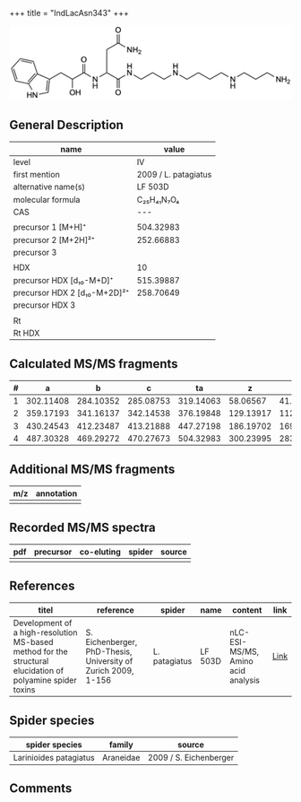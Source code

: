 +++
title = "IndLacAsn343"
+++

![](/img/IndLacAsn343.png)

## General Description

| name                         | value                |
|------------------------------|----------------------|
| level                        | IV                   |
| first mention                | 2009 / L. patagiatus |
| alternative name(s)          | LF 503D              |
| molecular formula            | C₂₅H₄₁N₇O₄           |
| CAS                          | ---                  |
|                              |                      |
| precursor 1 [M+H]⁺           | 504.32983            |
| precursor 2 [M+2H]²⁺         | 252.66883            |
| precursor 3                  |                      |
|                              |                      |
| HDX                          | 10                   |
| precursor HDX   [d₁₀-M+D]⁺   | 515.39887            |
| precursor HDX 2 [d₁₀-M+2D]²⁺ | 258.70649            |
| precursor HDX 3              |                      |
|                              |                      |
| Rt                           |                      |
| Rt HDX                       |                      |

## Calculated MS/MS fragments

| # | a         | b         | c         | ta        | z         | y         | tz        |
|---|-----------|-----------|-----------|-----------|-----------|-----------|-----------|
| 1 | 302.11408 | 284.10352 | 285.08753 | 319.14063 | 58.06567  | 41.03912  | 75.09222  |
| 2 | 359.17193 | 341.16137 | 342.14538 | 376.19848 | 129.13917 | 112.11262 | 146.16572 |
| 3 | 430.24543 | 412.23487 | 413.21888 | 447.27198 | 186.19702 | 169.17047 | 203.22357 |
| 4 | 487.30328 | 469.29272 | 470.27673 | 504.32983 | 300.23995 | 283.21340 | 317.26650 |

## Additional MS/MS fragments

| m/z       | annotation |
|-----------|------------|
|           |            |

## Recorded MS/MS spectra

| pdf | precursor | co-eluting | spider    | source                              |
|-----|-----------|------------|-----------|-------------------------------------|
|     |           |            |           |                                     |

## References

| titel                                                                                                      | reference                                                     | spider        | name    | content                            | link                                                               |
|------------------------------------------------------------------------------------------------------------|---------------------------------------------------------------|---------------|---------|------------------------------------|--------------------------------------------------------------------|
| Development of a high-resolution MS-based method for the structural elucidation of polyamine spider toxins | S. Eichenberger, PhD-Thesis, University of Zurich 2009, 1-156 | L. patagiatus | LF 503D | nLC-ESI-MS/MS, Amino acid analysis | [Link](https://www.zora.uzh.ch/id/eprint/12787/1/Eichenberger.pdf) |

## Spider species

| spider species         | family    | source                 |
|------------------------|-----------|------------------------|
| Larinioides patagiatus | Araneidae | 2009 / S. Eichenberger |

## Comments